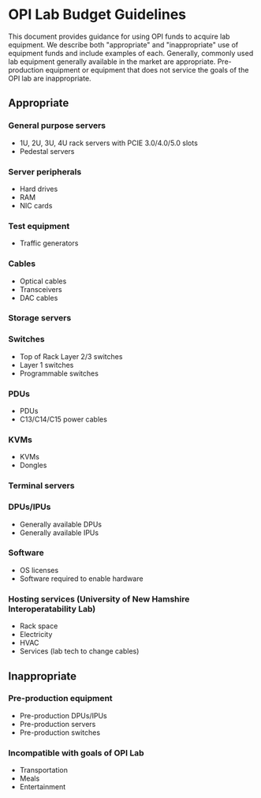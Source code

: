 # OPI Lab Budget Guidelines

This document provides guidance for using OPI funds to acquire lab
equipment.  We describe both "appropriate" and "inappropriate" use of
equipment funds and include examples of each.  Generally, commonly
used lab equipment generally available in the market are appropriate.
Pre-production equipment or equipment that does not service the
goals of the OPI lab are inappropriate.


## Appropriate

### General purpose servers

- 1U, 2U, 3U, 4U rack servers with PCIE 3.0/4.0/5.0 slots
- Pedestal servers

### Server peripherals

- Hard drives
- RAM
- NIC cards

### Test equipment

- Traffic generators

### Cables

- Optical cables
- Transceivers
- DAC cables

### Storage servers

### Switches

- Top of Rack Layer 2/3 switches
- Layer 1 switches
- Programmable switches

### PDUs

- PDUs
- C13/C14/C15 power cables

### KVMs

- KVMs
- Dongles


### Terminal servers

### DPUs/IPUs

- Generally available DPUs
- Generally available IPUs

### Software
- OS licenses
- Software required to enable hardware

### Hosting services (University of New Hamshire Interoperatability Lab)

- Rack space
- Electricity
- HVAC
- Services (lab tech to change cables)

## Inappropriate

### Pre-production equipment

- Pre-production DPUs/IPUs
- Pre-production servers
- Pre-production switches

### Incompatible with goals of OPI Lab

- Transportation
- Meals
- Entertainment
